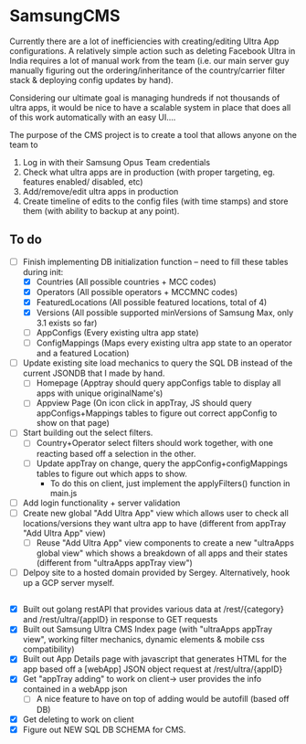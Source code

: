 # SamsungCMS
Currently there are a lot of inefficiencies with creating/editing Ultra App configurations. A relatively simple action such as deleting Facebook Ultra in India requires a lot of manual work from the team (i.e. our main server guy manually figuring out the ordering/inheritance of the country/carrier filter stack & deploying config updates by hand).

Considering our ultimate goal is managing hundreds if not thousands of ultra apps, it would be nice to have a scalable system in place that does all of this work automatically with an easy UI....

The purpose of the CMS project is to create a tool that allows anyone on the team to

1. Log in with their Samsung Opus Team credentials
2. Check what ultra apps are in production (with proper targeting, eg. features enabled/ disabled, etc)  
3. Add/remove/edit ultra apps in production
4. Create timeline of edits to the config files (with time stamps) and store them (with ability to backup at any point).

## To do
- [ ] Finish implementing DB initialization function – need to fill these tables during init:
     -  [x] Countries (All possible countries + MCC codes)
     -  [x] Operators (All possible operators + MCCMNC codes)
     -  [x] FeaturedLocations (All possible featured locations, total of 4)
     -  [x] Versions (All possible supported minVersions of Samsung Max, only 3.1 exists so far)
     -  [ ] AppConfigs (Every existing ultra app state)
     -  [ ] ConfigMappings (Maps every existing ultra app state to an operator and a featured Location)
- [ ] Update existing site load mechanics to query the SQL DB instead of the current JSONDB that I made by hand.
     -  [ ] Homepage (Apptray should query appConfigs table to display all apps with unique originalName's)
     -  [ ] Appview Page (On icon click in appTray, JS should query appConfigs+Mappings tables to figure out correct appConfig to show on that page)
- [ ] Start building out the select filters.
     -  [ ] Country+Operator select filters should work together, with one reacting based off a selection in the other.
     -  [ ] Update appTray on change, query the appConfig+configMappings tables to figure out which apps to show.
          - To do this on client, just implement the applyFilters() function in main.js
- [ ] Add login functionality + server validation
- [ ] Create new global "Add Ultra App" view which allows user to check all locations/versions they want ultra app to have (different from appTray "Add Ultra App" view)
     -  [ ] Reuse "Add Ultra App" view components to create a new "ultraApps global view" which shows a breakdown of all apps and their states (different from "ultraApps appTray view")
- [ ] Delpoy site to a hosted domain provided by Sergey. Alternatively, hook up a GCP server myself.
##

- [x] Built out golang restAPI that provides various data at /rest/{category} and /rest/ultra/{appID} in response to GET requests
- [x] Built out Samsung Ultra CMS Index page (with "ultraApps appTray view", working filter mechanics, dynamic elements & mobile css compatibility)
- [x] Built out App Details page with javascript that generates HTML for the app based off a [webApp] JSON object request at /rest/ultra/{appID}
- [x] Get "appTray adding" to work on client-> user provides the info contained in a webApp json
     -  [ ] A nice feature to have on top of adding would be autofill (based off DB)
- [x] Get deleting to work on client
- [x] Figure out NEW SQL DB SCHEMA for CMS.
